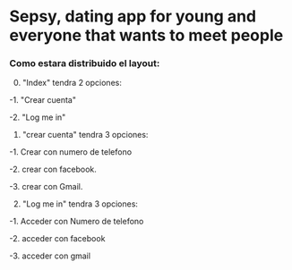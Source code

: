 # Sepsy, dating app for young and everyone that wants to meet people 


### Como estara distribuido el layout: 


0. "Index" tendra 2 opciones:

  -1. "Crear cuenta" 

  -2. "Log me in"


1. "crear cuenta" tendra 3 opciones: 

  -1. Crear con numero de telefono

  -2. crear con facebook. 

  -3. crear con Gmail. 


2. "Log me in" tendra 3 opciones: 

  -1. Acceder con Numero de telefono

  -2. acceder con facebook 

  -3. acceder con gmail 
  
